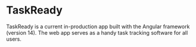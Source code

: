 # TaskReady 

TaskReady is a current in-production app built with the Angular framework (version 14). The web app serves as a handy task tracking software for all users.

